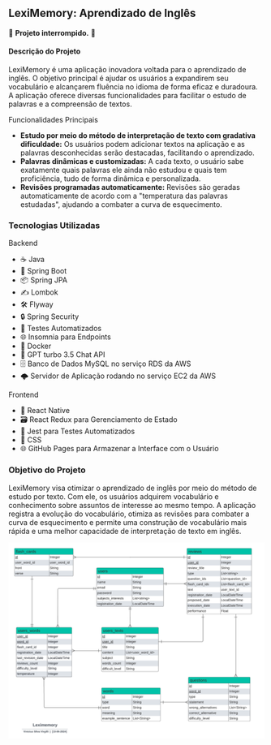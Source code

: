 ## LexiMemory: Aprendizado de Inglês

🚧 **Projeto interrompido.** 🚧

#### Descrição do Projeto
LexiMemory é uma aplicação inovadora voltada para o aprendizado de inglês. O objetivo principal é ajudar os usuários a expandirem seu vocabulário e alcançarem fluência no idioma de forma eficaz e duradoura. A aplicação oferece diversas funcionalidades para facilitar o estudo de palavras e a compreensão de textos.

Funcionalidades Principais
- **Estudo por meio do método de interpretação de texto com gradativa dificuldade:** Os usuários podem adicionar textos na aplicação e as palavras desconhecidas serão destacadas, facilitando o aprendizado.
- **Palavras dinâmicas e customizadas:** A cada texto, o usuário sabe exatamente quais palavras ele ainda não estudou e quais tem proficiência, tudo de forma dinâmica e personalizada.
- **Revisões programadas automaticamente:** Revisões são geradas automaticamente de acordo com a "temperatura das palavras estudadas", ajudando a combater a curva de esquecimento.

### Tecnologias Utilizadas

Backend
- ☕ Java
- 🚀 Spring Boot
- 📦 Spring JPA
- ✍️ Lombok
- 🛠️ Flyway
- 🔒 Spring Security
- 🧪 Testes Automatizados
- 🌐 Insomnia para Endpoints
- 🐳 Docker
- 🤖 GPT turbo 3.5 Chat API
- 🗄️ Banco de Dados MySQL no serviço RDS da AWS
- 🌩️ Servidor de Aplicação rodando no serviço EC2 da AWS

Frontend
- 📱 React Native
- 🗃️ React Redux para Gerenciamento de Estado
- 🧪 Jest para Testes Automatizados
- 🎨 CSS
- 🌐 GitHub Pages para Armazenar a Interface com o Usuário

### Objetivo do Projeto
LexiMemory visa otimizar o aprendizado de inglês por meio do método de estudo por texto. Com ele, os usuários adquirem vocabulário e conhecimento sobre assuntos de interesse ao mesmo tempo. A aplicação registra a evolução do vocabulário, otimiza as revisões para combater a curva de esquecimento e permite uma construção de vocabulário mais rápida e uma melhor capacidade de interpretação de texto em inglês.

![DER (Diagrama Entidade Relacionamento)](https://github.com/vinicius-virgilli/leximemory/blob/main/DER%20leximemory.png)
